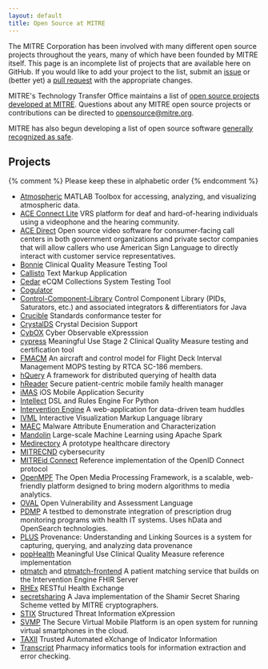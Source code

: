 ```yaml
---
layout: default
title: Open Source at MITRE
---
```


The MITRE Corporation has been involved with many different open source
projects throughout the years, many of which have been founded by MITRE itself.
This page is an incomplete list of projects that are available here on GitHub.
If you would like to add your project to the list, submit an
[issue](https://github.com/mitre/mitre.github.com/issues) or (better yet) a
[pull request](https://github.com/mitre/mitre.github.com/pulls) with the
appropriate changes.

MITRE's Technology Transfer Office maintains a list of [open source projects
developed at
MITRE](https://www.mitre.org/research/technology-transfer/open-source-software).
Questions about any MITRE open source projects or contributions can be directed
to [opensource@mitre.org](mailto:opensource@mitre.org).

MITRE has also begun developing a list of open source software [generally
recognized as safe](/gras.html).

## Projects

{% comment %} Please keep these in alphabetic order {% endcomment %}

* [Atmospheric](https://github.com/atmospheric/atmospheric) MATLAB Toolbox for accessing, analyzing, and visualizing atmospheric data.
* [ACE Connect Lite](https://github.com/mitrefccace/aceconnectlite-public) VRS platform for deaf and hard-of-hearing individuals using a videophone and the hearing community.
* [ACE Direct](https://github.com/mitrefccace/acedirect-public) Open source video software for consumer-facing call centers in both government organizations and private sector companies that will allow callers who use American Sign Language to directly interact with customer service representatives.
* [Bonnie](https://github.com/projecttacoma/bonnie) Clinical Quality Measure Testing Tool
* [Callisto](https://mitre.github.com/callisto/) Text Markup Application
* [Cedar](http://mitre.github.io/cedar/) eCQM Collections System Testing Tool
* [Cogulator](http://cogulator.github.io/Cogulator/)
* [Control-Component-Library](https://github.com/buffetboy2001/Control-Component-Library) Control Component Library (PIDs, Saturators, etc.) and associated integrators &amp; differentiators for Java
* [Crucible](https://github.com/fhir-crucible) Standards conformance tester for 
* [CrystalDS](https://github.com/crystal-ds) Crystal Decision Support
* [CybOX](https://github.com/CybOXProject) Cyber Observable eXpresssion
* [cypress](https://github.com/projectcypress) Meaningful Use Stage 2 Clinical Quality Measure testing and certification tool
* [FMACM](https://github.com/mitre/fmacm) An aircraft and control model for Flight Deck Interval Management MOPS testing by RTCA SC-186 members.
* [hQuery](https://github.com/hquery) A framework for distributed querying of health data
* [hReader](https://github.com/projecthreader/) Secure patient-centric mobile family health manager
* [iMAS](https://github.com/project-imas) iOS Mobile Application Security
* [Intellect](https://github.com/nemonik/Intellect) DSL and Rules Engine For Python
* [Intervention Engine](https://github.com/intervention-engine/) A web-application for data-driven team huddles
* [IVML](https://jegentile.github.io/ivml/) Interactive Visualization Markup Language library
* [MAEC](https://github.com/MAECProject) Malware Attribute Enumeration and Characterization
* [Mandolin](https://github.com/project-mandolin) Large-scale Machine Learning using Apache Spark
* [Medirectory](https://github.com/Medirectory) A prototype healthcare directory
* [MITRECND](https://github.com/mitrecnd) cybersecurity
* [MITREid Connect](https://github.com/mitreid-connect) Reference implementation of the OpenID Connect protocol
* [OpenMPF](https://openmpf.github.io/) The Open Media Processing Framework, is a scalable, web-friendly platform designed to bring modern algorithms to media analytics.
* [OVAL](https://github.com/OVALProject) Open Vulnerability and Assessment Language
* [PDMP](https://github.com/project-pdmp) A testbed to demonstrate integration of prescription drug monitoring programs with health IT systems. Uses hData and OpenSearch technologies.
* [PLUS](https://github.com/plus-provenance/plus) Provenance: Understanding and Linking Sources is a system for capturing, querying, and analyzing data provenance
* [popHealth](https://github.com/pophealth) Meaningful Use Clinical Quality Measure reference implementation
* [ptmatch](https://github.com/mitre/ptmatch) and [ptmatch-frontend](https://github.com/mitre/ptmatch-frontend) A patient matching service that builds on the Intervention Engine FHIR Server
* [RHEx](https://github.com/project-rhex) RESTful Health Exchange
* [secretsharing](https://github.com/secretsharing/secretsharing) A Java implementation of the Shamir Secret Sharing Scheme vetted by MITRE cryptographers.
* [STIX](https://github.com/STIXProject) Structured Threat Information eXpression
* [SVMP](https://svmp.github.io) The Secure Virtual Mobile Platform is an open system for running virtual smartphones in the cloud.
* [TAXII](https://github.com/TAXIIProject) Trusted Automated eXchange of Indicator Information
* [Transcript](https://github.com/project-transcript/) Pharmacy informatics tools for information extraction and error checking.
